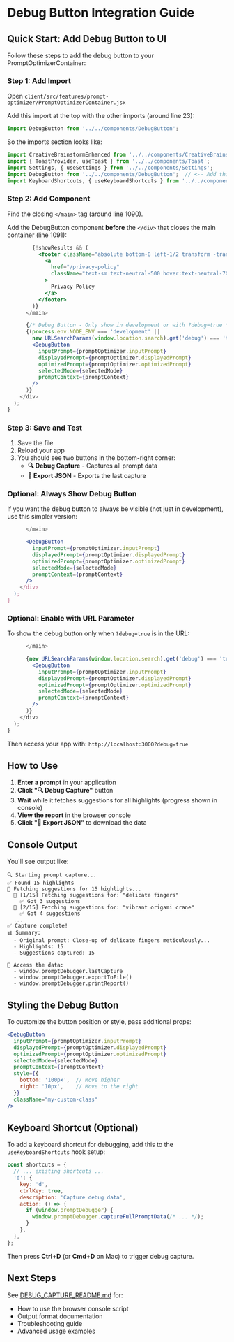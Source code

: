 # Debug Button Integration Guide

## Quick Start: Add Debug Button to UI

Follow these steps to add the debug button to your PromptOptimizerContainer:

### Step 1: Add Import

Open `client/src/features/prompt-optimizer/PromptOptimizerContainer.jsx`

Add this import at the top with the other imports (around line 23):

```javascript
import DebugButton from '../../components/DebugButton';
```

So the imports section looks like:

```javascript
import CreativeBrainstormEnhanced from '../../components/CreativeBrainstormEnhanced';
import { ToastProvider, useToast } from '../../components/Toast';
import Settings, { useSettings } from '../../components/Settings';
import DebugButton from '../../components/DebugButton';  // <-- Add this line
import KeyboardShortcuts, { useKeyboardShortcuts } from '../../components/KeyboardShortcuts';
```

### Step 2: Add Component

Find the closing `</main>` tag (around line 1090).

Add the DebugButton component **before** the `</div>` that closes the main container (line 1091):

```jsx
        {!showResults && (
          <footer className="absolute bottom-8 left-1/2 transform -translate-x-1/2">
            <a
              href="/privacy-policy"
              className="text-sm text-neutral-500 hover:text-neutral-700 transition-colors"
            >
              Privacy Policy
            </a>
          </footer>
        )}
      </main>

      {/* Debug Button - Only show in development or with ?debug=true */}
      {(process.env.NODE_ENV === 'development' ||
        new URLSearchParams(window.location.search).get('debug') === 'true') && (
        <DebugButton
          inputPrompt={promptOptimizer.inputPrompt}
          displayedPrompt={promptOptimizer.displayedPrompt}
          optimizedPrompt={promptOptimizer.optimizedPrompt}
          selectedMode={selectedMode}
          promptContext={promptContext}
        />
      )}
    </div>
  );
}
```

### Step 3: Save and Test

1. Save the file
2. Reload your app
3. You should see two buttons in the bottom-right corner:
   - **🔍 Debug Capture** - Captures all prompt data
   - **💾 Export JSON** - Exports the last capture

### Optional: Always Show Debug Button

If you want the debug button to always be visible (not just in development), use this simpler version:

```jsx
      </main>

      <DebugButton
        inputPrompt={promptOptimizer.inputPrompt}
        displayedPrompt={promptOptimizer.displayedPrompt}
        optimizedPrompt={promptOptimizer.optimizedPrompt}
        selectedMode={selectedMode}
        promptContext={promptContext}
      />
    </div>
  );
}
```

### Optional: Enable with URL Parameter

To show the debug button only when `?debug=true` is in the URL:

```jsx
      </main>

      {new URLSearchParams(window.location.search).get('debug') === 'true' && (
        <DebugButton
          inputPrompt={promptOptimizer.inputPrompt}
          displayedPrompt={promptOptimizer.displayedPrompt}
          optimizedPrompt={promptOptimizer.optimizedPrompt}
          selectedMode={selectedMode}
          promptContext={promptContext}
        />
      )}
    </div>
  );
}
```

Then access your app with: `http://localhost:3000?debug=true`

## How to Use

1. **Enter a prompt** in your application
2. **Click "🔍 Debug Capture"** button
3. **Wait** while it fetches suggestions for all highlights (progress shown in console)
4. **View the report** in the browser console
5. **Click "💾 Export JSON"** to download the data

## Console Output

You'll see output like:

```
🔍 Starting prompt capture...
✅ Found 15 highlights
🔄 Fetching suggestions for 15 highlights...
  📝 [1/15] Fetching suggestions for: "delicate fingers"
    ✅ Got 3 suggestions
  📝 [2/15] Fetching suggestions for: "vibrant origami crane"
    ✅ Got 4 suggestions
  ...
✅ Capture complete!
📊 Summary:
  - Original prompt: Close-up of delicate fingers meticulously...
  - Highlights: 15
  - Suggestions captured: 15

💾 Access the data:
  - window.promptDebugger.lastCapture
  - window.promptDebugger.exportToFile()
  - window.promptDebugger.printReport()
```

## Styling the Debug Button

To customize the button position or style, pass additional props:

```jsx
<DebugButton
  inputPrompt={promptOptimizer.inputPrompt}
  displayedPrompt={promptOptimizer.displayedPrompt}
  optimizedPrompt={promptOptimizer.optimizedPrompt}
  selectedMode={selectedMode}
  promptContext={promptContext}
  style={{
    bottom: '100px',  // Move higher
    right: '10px',    // Move to the right
  }}
  className="my-custom-class"
/>
```

## Keyboard Shortcut (Optional)

To add a keyboard shortcut for debugging, add this to the `useKeyboardShortcuts` hook setup:

```javascript
const shortcuts = {
  // ... existing shortcuts ...
  'd': {
    key: 'd',
    ctrlKey: true,
    description: 'Capture debug data',
    action: () => {
      if (window.promptDebugger) {
        window.promptDebugger.captureFullPromptData(/* ... */);
      }
    },
  },
};
```

Then press **Ctrl+D** (or **Cmd+D** on Mac) to trigger debug capture.

## Next Steps

See [DEBUG_CAPTURE_README.md](./DEBUG_CAPTURE_README.md) for:
- How to use the browser console script
- Output format documentation
- Troubleshooting guide
- Advanced usage examples
